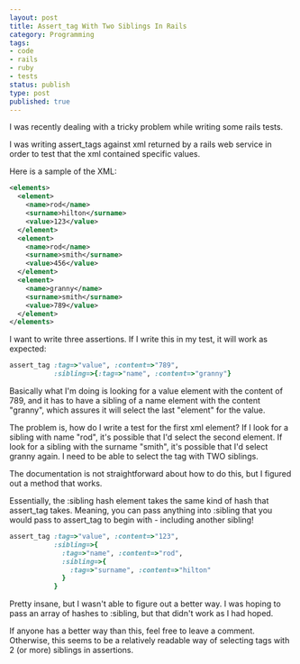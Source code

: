```yaml
---
layout: post
title: Assert_tag With Two Siblings In Rails
category: Programming
tags:
- code
- rails
- ruby
- tests
status: publish
type: post
published: true
---
```


I was recently dealing with a tricky problem while writing some rails tests.

I was writing assert_tags against xml returned by a rails web service in order to test that the xml contained specific values. 

Here is a sample of the XML:

~~~xml
<elements>
  <element>
    <name>rod</name>
    <surname>hilton</surname>
    <value>123</value>
  </element>
  <element>
    <name>rod</name>
    <surname>smith</surname>
    <value>456</value>
  </element>
  <element>
    <name>granny</name>
    <surname>smith</surname>
    <value>789</value>
  </element>
</elements>
~~~

I want to write three assertions.  If I write this in my test, it will work as expected:

~~~ruby
assert_tag :tag=>"value", :content=>"789",
           :sibling=>{:tag=>"name", :content=>"granny"}
~~~

Basically what I'm doing is looking for a value element with the content of 789, and it has to have a sibling of a name element with the content "granny", which assures it will select the last "element" for the value.

The problem is, how do I write a test for the first xml element?  If I look for a sibling with name "rod", it's possible that I'd select the second element.  If look for a sibling with the surname "smith", it's possible that I'd select granny again.  I need to be able to select the tag with TWO siblings.

The documentation is not straightforward about how to do this, but I figured out a method that works.

Essentially, the :sibling hash element takes the same kind of hash that assert_tag takes.  Meaning, you can pass anything into :sibling that you would pass to assert_tag to begin with - including another sibling!

~~~ruby
assert_tag :tag=>"value", :content=>"123",
           :sibling=>{
             :tag=>"name", :content=>"rod",
             :sibling=>{
               :tag=>"surname", :content=>"hilton"
             }
           }
~~~

Pretty insane, but I wasn't able to figure out a better way.  I was hoping to pass an array of hashes to :sibling, but that didn't work as I had hoped.

If anyone has a better way than this, feel free to leave a comment.  Otherwise, this seems to be a relatively readable way of selecting tags with 2 (or more) siblings in assertions.

